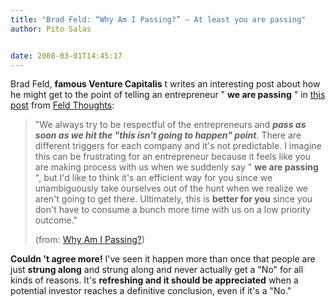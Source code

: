 ```yaml
---
title: "Brad Feld: “Why Am I Passing?” – At least you are passing"
author: Pito Salas


date: 2008-03-01T14:45:17
---
```




Brad Feld, **famous Venture Capitalis** t writes an interesting post about how
he might get to the point of telling an entrepreneur " **we are passing** " in
[this
post](<http://feeds.feedburner.com/~r/FeldThoughts/~3/243320976/why_am_i_passin.html>)
from [Feld Thoughts](<http://www.feld.com/blog/>):

> "We always try to be respectful of the entrepreneurs and _**pass as soon as
> we hit the "this isn't going to happen" point**_. There are different
> triggers for each company and it's not predictable. I imagine this can be
> frustrating for an entrepreneur because it feels like you are making process
> with us when we suddenly say " **we are passing** ", but I'd like to think
> it's an efficient way for you since we unambiguously take ourselves out of
> the hunt when we realize we aren't going to get there. Ultimately, this is
> **better for you** since you don't have to consume a bunch more time with us
> on a low priority outcome."
>
> (from: [Why Am I
> Passing?](<http://feeds.feedburner.com/~r/FeldThoughts/~3/243320976/why_am_i_passin.html>))

**Couldn 't agree more!** I've seen it happen more than once that people are
just **strung along** and strung along and never actually get a "No" for all
kinds of reasons. It's **refreshing and it should be appreciated** when a
potential investor reaches a definitive conclusion, even if it's a "No."


